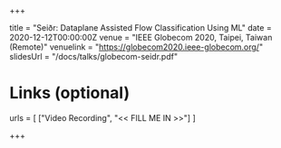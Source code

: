 +++

title = "Seiðr: Dataplane Assisted Flow Classification Using ML"
date = 2020-12-12T00:00:00Z
venue = "IEEE Globecom 2020, Taipei, Taiwan (Remote)"
venuelink = "https://globecom2020.ieee-globecom.org/"
slidesUrl = "/docs/talks/globecom-seidr.pdf"

# Links (optional)
urls = [
	["Video Recording", "<< FILL ME IN >>"]
]

+++